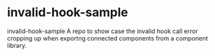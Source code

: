 # invalid-hook-sample
invalid-hook-sample A repo to show case the invalid hook call error cropping up when exportng connected components from a component library.
